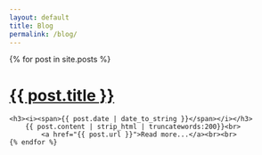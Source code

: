 ```yaml
---
layout: default
title: Blog
permalink: /blog/
---
```

<u1>
	{% for post in site.posts %}
	<h1><a href="{{ site.baseurl }}{{ post.url }}">{{ post.title }}</a></h1>

	<h3><i><span>{{ post.date | date_to_string }}</span></i></h3>
	    {{ post.content | strip_html | truncatewords:200}}<br>
	        <a href="{{ post.url }}">Read more...</a><br><br>
	{% endfor %}
</u1>
